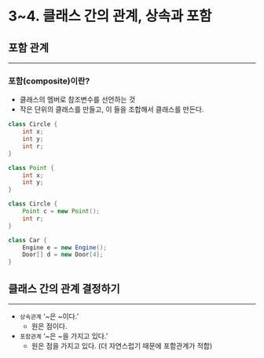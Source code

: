 # 3~4. 클래스 간의 관계, 상속과 포함

## 포함 관계

---

### 포함(composite)이란?

- 클래스의 멤버로 참조변수를 선언하는 것
- 작은 단위의 클래스를 만들고, 이 들을 조합해서 클래스를 만든다.

```java
class Circle {
	int x;
	int y;
	int r;
}
```

```java
class Point {
	int x;
	int y;
}

class Circle {
	Point c = new Point();
	int r;
}
```

```java
class Car {
	Engine e = new Engine();
	Door[] d = new Door[4];
}
```

## 클래스 간의 관계 결정하기

---

- `상속관계` ‘~은 ~이다.’
    - 원은 점이다.
- `포함관계` ‘~은 ~을 가지고 있다.’
    - 원은 점을 가지고 있다. (더 자연스럽기 때문에 포함관계가 적합)